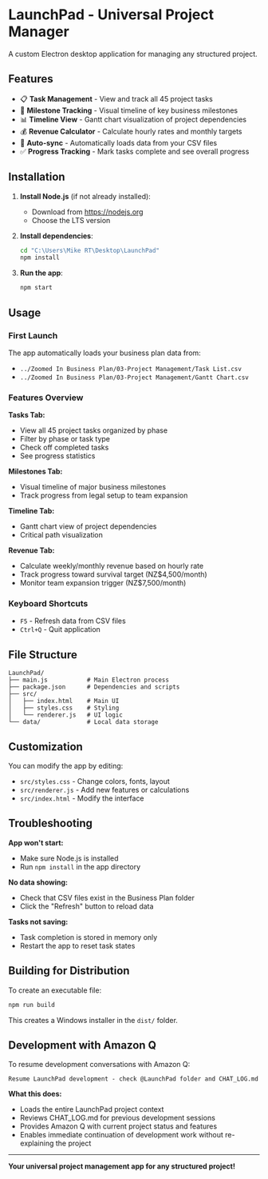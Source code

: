 # LaunchPad - Universal Project Manager

A custom Electron desktop application for managing any structured project.

## Features

- 📋 **Task Management** - View and track all 45 project tasks
- 🎯 **Milestone Tracking** - Visual timeline of key business milestones  
- 📊 **Timeline View** - Gantt chart visualization of project dependencies
- 💰 **Revenue Calculator** - Calculate hourly rates and monthly targets
- 🔄 **Auto-sync** - Automatically loads data from your CSV files
- ✅ **Progress Tracking** - Mark tasks complete and see overall progress

## Installation

1. **Install Node.js** (if not already installed):
   - Download from https://nodejs.org
   - Choose the LTS version

2. **Install dependencies**:
   ```bash
   cd "C:\Users\Mike RT\Desktop\LaunchPad"
   npm install
   ```

3. **Run the app**:
   ```bash
   npm start
   ```

## Usage

### First Launch
The app automatically loads your business plan data from:
- `../Zoomed In Business Plan/03-Project Management/Task List.csv`
- `../Zoomed In Business Plan/03-Project Management/Gantt Chart.csv`

### Features Overview

**Tasks Tab:**
- View all 45 project tasks organized by phase
- Filter by phase or task type
- Check off completed tasks
- See progress statistics

**Milestones Tab:**
- Visual timeline of major business milestones
- Track progress from legal setup to team expansion

**Timeline Tab:**
- Gantt chart view of project dependencies
- Critical path visualization

**Revenue Tab:**
- Calculate weekly/monthly revenue based on hourly rate
- Track progress toward survival target (NZ$4,500/month)
- Monitor team expansion trigger (NZ$7,500/month)

### Keyboard Shortcuts
- `F5` - Refresh data from CSV files
- `Ctrl+Q` - Quit application

## File Structure
```
LaunchPad/
├── main.js           # Main Electron process
├── package.json      # Dependencies and scripts
├── src/
│   ├── index.html    # Main UI
│   ├── styles.css    # Styling
│   └── renderer.js   # UI logic
└── data/             # Local data storage
```

## Customization

You can modify the app by editing:
- `src/styles.css` - Change colors, fonts, layout
- `src/renderer.js` - Add new features or calculations
- `src/index.html` - Modify the interface

## Troubleshooting

**App won't start:**
- Make sure Node.js is installed
- Run `npm install` in the app directory

**No data showing:**
- Check that CSV files exist in the Business Plan folder
- Click the "Refresh" button to reload data

**Tasks not saving:**
- Task completion is stored in memory only
- Restart the app to reset task states

## Building for Distribution

To create an executable file:
```bash
npm run build
```

This creates a Windows installer in the `dist/` folder.

## Development with Amazon Q

To resume development conversations with Amazon Q:
```
Resume LaunchPad development - check @LaunchPad folder and CHAT_LOG.md
```

**What this does:**
- Loads the entire LaunchPad project context
- Reviews CHAT_LOG.md for previous development sessions
- Provides Amazon Q with current project status and features
- Enables immediate continuation of development work without re-explaining the project

---

**Your universal project management app for any structured project!**